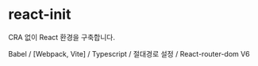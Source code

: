 ﻿# react-init

CRA 없이 React 환경을 구축합니다.

Babel / [Webpack, Vite] / Typescript / 절대경로 설정 / React-router-dom V6
